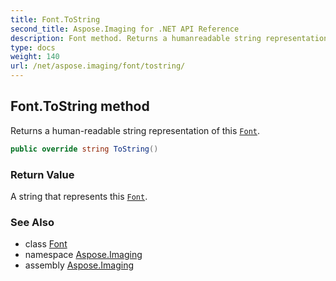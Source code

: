 ```yaml
---
title: Font.ToString
second_title: Aspose.Imaging for .NET API Reference
description: Font method. Returns a humanreadable string representation of this Font
type: docs
weight: 140
url: /net/aspose.imaging/font/tostring/
---
```

## Font.ToString method

Returns a human-readable string representation of this [`Font`](../).

```csharp
public override string ToString()
```

### Return Value

A string that represents this [`Font`](../).

### See Also

* class [Font](../)
* namespace [Aspose.Imaging](../../font/)
* assembly [Aspose.Imaging](../../../)



